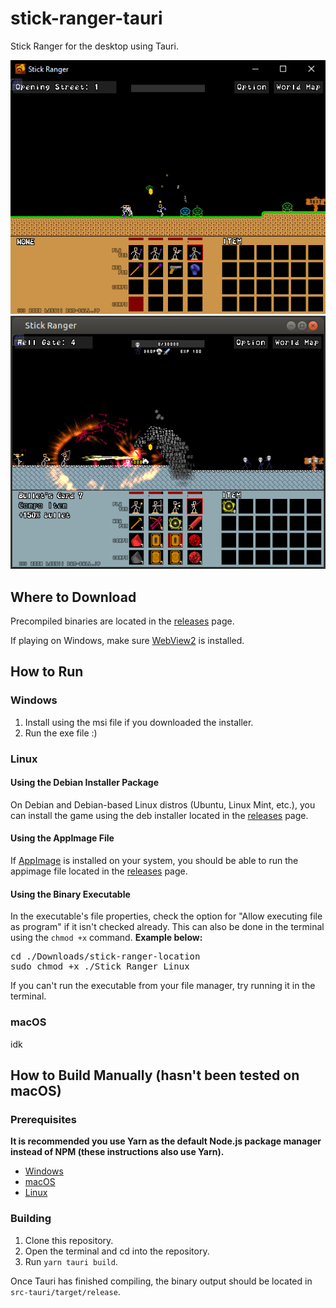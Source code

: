 <h1>stick-ranger-tauri</h1>
  <p>Stick Ranger for the desktop using Tauri.</p>
  <img src="https://github.com/quique-gq/stick-ranger-tauri/blob/main/screenie_windows.png" alt="Gameplay screenshot on Windows">
    <img src="https://github.com/quique-gq/stick-ranger-tauri/blob/main/screenie_linux.png" alt="Gameplay screenshot on Linux">

<h2 id="where-to-download">Where to Download</h2>
  <p>Precompiled binaries are located in the <a href="https://github.com/quique-gq/stick-ranger-tauri/releases">releases</a> page.</p>
  <p>If playing on Windows, make sure <a href="https://developer.microsoft.com/en-us/microsoft-edge/webview2/#download-section">WebView2</a> is installed.</p>

<h2>How to Run</h2>
  <h3>Windows</h3>
    <ol>
      <li>Install using the msi file if you downloaded the installer.</li>
      <li>Run the exe file :)</li>
    </ol>
  <h3>Linux</h3>
    <h4>Using the Debian Installer Package</h4>
      <p>On Debian and Debian-based Linux distros (Ubuntu, Linux Mint, etc.), you can install the game using the deb installer located in the <a href="https://github.com/quique-gq/stick-ranger-tauri/releases">releases</a> page.</p>
    <h4>Using the AppImage File</h4>
      <p>If <a href="https://appimage.org/">AppImage</a> is installed on your system, you should be able to run the appimage file located in the <a href="https://github.com/quique-gq/stick-ranger-tauri/releases">releases</a> page.</p>
    <h4>Using the Binary Executable</h4>
      <p>In the executable's file properties, check the option for "Allow executing file as program" if it isn't checked already. This can also be done in the terminal using the <code>chmod +x</code> command. <strong>Example below:</strong></p>
      <pre>cd ./Downloads/stick-ranger-location<br>sudo chmod +x ./Stick_Ranger_Linux</pre>
      <p>If you can't run the executable from your file manager, try running it in the terminal.</p>
  <h3>macOS</h3>
    <p>idk</p>

<h2>How to Build Manually (hasn't been tested on macOS)</h2>
  <h3>Prerequisites</h3>
    <p><strong>It is recommended you use Yarn as the default Node.js package manager instead of NPM (these instructions also use Yarn).</strong></p>
    <ul>
      <li><a href="https://tauri.studio/en/docs/getting-started/setup-windows">Windows</a></li>
      <li><a href="https://tauri.studio/en/docs/getting-started/setup-macos">macOS</a></li>
      <li><a href="https://tauri.studio/en/docs/getting-started/setup-linux/">Linux</a></li>
    </ul>
  <h3>Building</h3>
    <ol>
      <li>Clone this repository.</li>
      <li>Open the terminal and cd into the repository.</li>
      <li>Run <code>yarn tauri build</code>.</li>
    </ol>
    <p>Once Tauri has finished compiling, the binary output should be located in <code>src-tauri/target/release</code>.</p>

